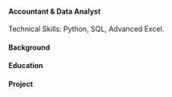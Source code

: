 #### Accountant & Data Analyst
Technical Skills: Python, SQL, Advanced Excel.

#### Background

#### Education

#### Project

